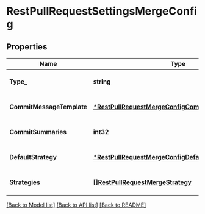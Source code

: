 # RestPullRequestSettingsMergeConfig

## Properties
Name | Type | Description | Notes
------------ | ------------- | ------------- | -------------
**Type_** | **string** |  | [optional] [default to null]
**CommitMessageTemplate** | [***RestPullRequestMergeConfigCommitMessageTemplate**](RestPullRequestMergeConfig_commitMessageTemplate.md) |  | [optional] [default to null]
**CommitSummaries** | **int32** |  | [optional] [default to null]
**DefaultStrategy** | [***RestPullRequestMergeConfigDefaultStrategy**](RestPullRequestMergeConfig_defaultStrategy.md) |  | [optional] [default to null]
**Strategies** | [**[]RestPullRequestMergeStrategy**](RestPullRequestMergeStrategy.md) |  | [optional] [default to null]

[[Back to Model list]](../README.md#documentation-for-models) [[Back to API list]](../README.md#documentation-for-api-endpoints) [[Back to README]](../README.md)

